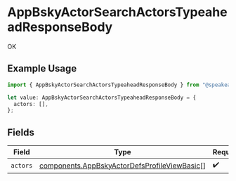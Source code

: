 # AppBskyActorSearchActorsTypeaheadResponseBody

OK

## Example Usage

```typescript
import { AppBskyActorSearchActorsTypeaheadResponseBody } from "@speakeasy-sdks/bluesky/models/operations";

let value: AppBskyActorSearchActorsTypeaheadResponseBody = {
  actors: [],
};
```

## Fields

| Field                                                                                                        | Type                                                                                                         | Required                                                                                                     | Description                                                                                                  |
| ------------------------------------------------------------------------------------------------------------ | ------------------------------------------------------------------------------------------------------------ | ------------------------------------------------------------------------------------------------------------ | ------------------------------------------------------------------------------------------------------------ |
| `actors`                                                                                                     | [components.AppBskyActorDefsProfileViewBasic](../../models/components/appbskyactordefsprofileviewbasic.md)[] | :heavy_check_mark:                                                                                           | N/A                                                                                                          |